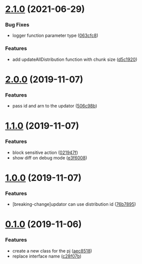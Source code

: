 # [2.1.0](https://github.com/wpkyoto/cloudfront-updator/compare/v2.0.0...v2.1.0) (2021-06-29)


### Bug Fixes

* logger function parameter type ([063cfc8](https://github.com/wpkyoto/cloudfront-updator/commit/063cfc80f3817a73a691322478d5b0f40fd147cf))


### Features

* add updateAllDistribution function with chunk size ([d5c1920](https://github.com/wpkyoto/cloudfront-updator/commit/d5c1920b0ed9ec886f3018cda8a62bb69bf50f68))



# [2.0.0](https://github.com/wpkyoto/cloudfront-updator/compare/v1.1.0...v2.0.0) (2019-11-07)


### Features

* pass id and arn to the updator ([506c98b](https://github.com/wpkyoto/cloudfront-updator/commit/506c98b1c6760febfb1d5a319b77250b6163ec5e))



# [1.1.0](https://github.com/wpkyoto/cloudfront-updator/compare/v1.0.0...v1.1.0) (2019-11-07)


### Features

* block sensitive action ([021947f](https://github.com/wpkyoto/cloudfront-updator/commit/021947fc0f655f046c50d5d8a2436a0e983e61a5))
* show diff on debug mode ([e3f6008](https://github.com/wpkyoto/cloudfront-updator/commit/e3f6008b31a5fe8f6ad0a4ae36f795013c5c9e33))



# [1.0.0](https://github.com/wpkyoto/cloudfront-updator/compare/v0.1.0...v1.0.0) (2019-11-07)


### Features

* [breaking-change]updator can use distribution id ([76b7895](https://github.com/wpkyoto/cloudfront-updator/commit/76b7895d89e3fcf629980fee6caf38af05a46b75))



# [0.1.0](https://github.com/wpkyoto/cloudfront-updator/compare/aec8518eb00ae46c15fab285f4ff5c07e6135275...v0.1.0) (2019-11-06)


### Features

* create a new class for the pj ([aec8518](https://github.com/wpkyoto/cloudfront-updator/commit/aec8518eb00ae46c15fab285f4ff5c07e6135275))
* replace interface name ([c28f07b](https://github.com/wpkyoto/cloudfront-updator/commit/c28f07b93bdbb7ee7aa3adb672801d0c0dc7bdfa))



